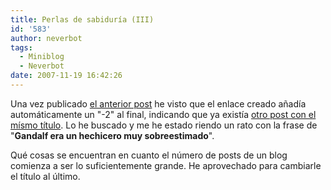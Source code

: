 ```yaml
---
title: Perlas de sabiduría (III)
id: '583'
author: neverbot
tags:
  - Miniblog
  - Neverbot
date: 2007-11-19 16:42:26
---
```


Una vez publicado [el anterior post](https://neverbot.com/pensamientos-aleatorios/perlas-de-sabiduria-2/) he visto que el enlace creado añadía automáticamente un "-2" al final, indicando que ya existía [otro post con el mísmo título](https://neverbot.com/pensamientos-aleatorios/perlas-de-sabiduria/). Lo he buscado y me he estado riendo un rato con la frase de "**Gandalf era un hechicero muy sobreestimado**".

Qué cosas se encuentran en cuanto el número de posts de un blog comienza a ser lo suficientemente grande. He aprovechado para cambiarle el título al último.